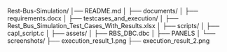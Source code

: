 Rest-Bus-Simulation/
│── README.md
│
├── documents/
│   ├── requirements.docx
│
├── testcases_and_execution/
│   ├── Rest_Bus_Simulation_Test_Cases_With_Results.xlsx
│
├── scripts/
│   ├── capl_script.c
│
├── assets/
│   ├── RBS_DBC.dbc
│   ├── PANELS
│
└── screenshots/
    ├── execution_result_1.png
    ├── execution_result_2.png